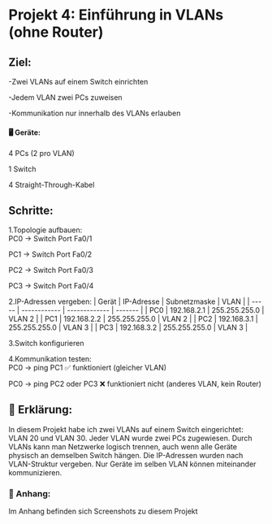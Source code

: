 # Projekt 4: Einführung in VLANs (ohne Router)        

## Ziel:
-Zwei VLANs auf einem Switch einrichten

-Jedem VLAN zwei PCs zuweisen

-Kommunikation nur innerhalb des VLANs erlauben


#### 🖥️ Geräte:
4 PCs (2 pro VLAN)

1 Switch

4 Straight-Through-Kabel

## Schritte:
1.Topologie aufbauen:  
PC0 → Switch Port Fa0/1

PC1 → Switch Port Fa0/2

PC2 → Switch Port Fa0/3

PC3 → Switch Port Fa0/4    

2.IP-Adressen vergeben:
| Gerät | IP-Adresse   | Subnetzmaske  | VLAN    |
| ----- | ------------ | ------------- | ------- |
| PC0   | 192.168.2.1 | 255.255.255.0 | VLAN 2   |
| PC1   | 192.168.2.2 | 255.255.255.0 | VLAN 2   |
| PC2   | 192.168.3.1 | 255.255.255.0 | VLAN 3   |
| PC3   | 192.168.3.2 | 255.255.255.0 | VLAN 3   |


3.Switch konfigurieren

4.Kommunikation testen:  
PC0 → ping PC1 ✅ funktioniert (gleicher VLAN)

PC0 → ping PC2 oder PC3 ❌ funktioniert nicht (anderes VLAN, kein Router)


## 🧠 Erklärung:
In diesem Projekt habe ich zwei VLANs auf einem Switch eingerichtet: VLAN 20 und VLAN 30. Jeder VLAN wurde zwei PCs zugewiesen. Durch VLANs kann man Netzwerke logisch trennen, auch wenn alle Geräte physisch an demselben Switch hängen. Die IP-Adressen wurden nach VLAN-Struktur vergeben. Nur Geräte im selben VLAN können miteinander kommunizieren.


### 📎 Anhang:
Im Anhang befinden sich Screenshots zu diesem Projekt
